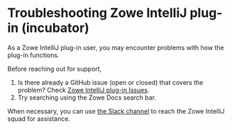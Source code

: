# Troubleshooting Zowe IntelliJ plug-in (incubator)

As a Zowe IntelliJ plug-in user, you may encounter problems with how the plug-in functions.

Before reaching out for support,

1. Is there already a GitHub issue (open or closed) that covers the problem? Check [Zowe IntelliJ plug-in Issues](https://github.com/zowe/zowe-explorer-intellij/issues).
2. Try searching using the Zowe Docs search bar.

When necessary, you can use [the Slack channel](https://openmainframeproject.slack.com/archives/C020BGPSU0M) to reach the Zowe IntelliJ squad for assistance.
